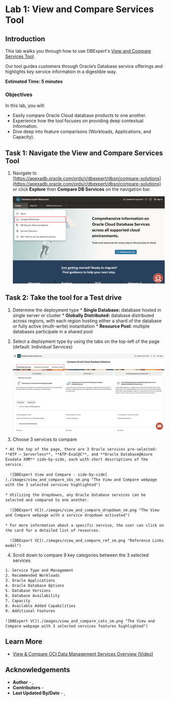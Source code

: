 # Lab 1: View and Compare Services Tool

## Introduction

This lab walks you through how to use DBExpert's [View and Compare Services Tool](https://apexadb.oracle.com/ords/r/dbexpert/dbsn/compare-solutions). 

Our tool guides customers through Oracle’s Database service offerings and highlights key service information in a digestible way.

**Estimated Time: 5 minutes**

### **Objectives**

In this lab, you will:
* Easily compare Oracle Cloud database products to one another.
* Experience how the tool focuses on providing deep contextual information.
* Dive deep into feature comparisons (Workloads, Applications, and Capacity).

## Task 1: Navigate the View and Compare Services Tool

1. Navigate to [https://apexadb.oracle.com/ords/r/dbexpert/dbsn/compare-solutions](https://apexadb.oracle.com/ords/r/dbexpert/dbsn/compare-solutions) or click **Explore** then **Compare DB Services** on the navigation bar. 

    ![DBExpert Homepage](./images/homepage_vc_sm.png "The DBExpert homepage with the route to navigate to the View and Compare webpage highlighted")


## Task 2: Take the tool for a Test drive

  1. Determine the deployment type
    * **Single Database:** database hosted in single server or cluster
    * **Globally Distributed:** database distributed across regions, with each region hosting either a shard of the database or fully active (multi-write) instantiation
    * **Resource Pool:** multiple databases participate in a shared pool
  2. Select a deployment type by using the tabs on the top-left of the page (default: Individual Services)

      ![DBExpert VC](./images/view_and_compare_deploy_sm.png "The View and Compare webpage with the deployment type highlighted")

  3. Choose 3 services to compare

    * At the top of the page, there are 3 Oracle services pre-selected: **ATP – Serverless**, **ATP-ExaC@C**, and **Oracle Database@Azure Exadata X9M** side-by-side, each with short descriptions of the service. 
    
      ![DBExpert View and Compare - side-by-side](./images/view_and_compare_sbs_sm.png "The View and Compare webpage with the 3 selected services highlighted")
    
    * Utilizing the dropdowns, any Oracle database services can be selected and compared to one another.
    
      ![DBExpert VC](./images/view_and_compare_dropdown_sm.png "The View and Compare webpage with a service dropdown activated")
    
    * For more information about a specific service, the user can click on the card for a detailed list of resources.

      ![DBExpert VC](./images/view_and_compare_ref_sm.png "Reference Links model")

  4. Scroll down to compare 9 key categories between the 3 selected services

    1. Service Type and Management
    2. Recommended Workloads
    3. Oracle Applications
    4. Oracle Database Options
    5. Database Versions
    6. Database Availability
    7. Capacity
    8. Available Added Capabilities
    9. Additional Features

    ![DBExpert VC](./images/view_and_compare_cats_sm.png "The View and Compare webpage with 3 selected services features highlighted")

    
## Learn More

* [View & Compare OCI Data Management Services Overview (Video)](https://videohub.oracle.com/media/1_5a9man1g "View & Compare OCI Data Management Services Overview (Video)")

## Acknowledgements
* **Author** - [](var:author_names), [](var:group_name)
* **Contributors** -  [](var:contributors_names)
* **Last Updated By/Date** - [](var:author_names), [](var:last_updated)
